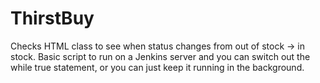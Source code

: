 # ThirstBuy
Checks HTML class to see when status changes from out of stock -> in stock. Basic script to run on a Jenkins server and you can switch out the while true statement, or you can just keep it running in the background.
